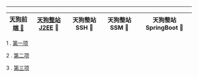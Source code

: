 --- 
[天狗前端 🐶](https://github.com/stevenli91748/JAVA-Architecture/blob/master/project/TDog%20FrontEnd/README)| [天狗整站 J2EE](https://github.com/stevenli91748/JAVA-Architecture/blob/master/project/TDog%20J2EE%20Project/README) 🐶 |天狗整站 SSH 🐶| 天狗整站 SSM 🐶 | 天狗整站 SpringBoot 🐶|
------------ | -------------|----------- |---------- | -----------------|


   
1 . [第一项](https://github.com/stevenli91748/JAVA-Architecture/blob/master/project/TDog%20FrontEnd/README)  

2 . [第二项](https://github.com/stevenli91748/JAVA-Architecture/blob/master/project/TDog%20J2EE%20Project/README)  

3 . [第三项](https://github.com/stevenli91748/JAVA-Architecture/blob/master/project/TDog%20SSH%20Project/README)   
